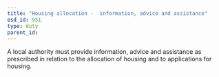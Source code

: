 ```yaml
---
title: "Housing allocation -  information, advice and assistance"
esd_id: 951
type: duty
parent_id:  
---
```


A local authority must provide information, advice and assistance as prescribed in relation to the allocation of housing and to applications for housing.

